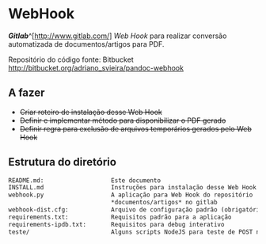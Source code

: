 WebHook
=======

***Gitlab***^[http://www.gitlab.com/] *Web Hook* para realizar conversão automatizada de documentos/artigos para PDF.

Repositório do código fonte: Bitbucket http://bitbucket.org/adriano_svieira/pandoc-webhook

A fazer
-------

- ~~Criar roteiro de instalação desse Web Hook~~
- ~~Definir e implementar método para disponibilizar o PDF gerado~~
- ~~Definir regra para exclusão de arquivos temporários gerados pelo Web Hook~~

Estrutura do diretório
----------------------

```texinfo
README.md:                   Este documento
INSTALL.md                   Instruções para instalação desse Web Hook
webhook.py                   A aplicação para Web Hook do repositório
                             *documentos/artigos* no gitlab
webhook-dist.cfg:            Arquivo de configuração padrão (obrigatório)
requirements.txt:            Requisitos padrão para a aplicação
requirements-ipdb.txt:       Requisitos para debug interativo
teste/                       Alguns scripts NodeJS para teste de POST neste hook

```

